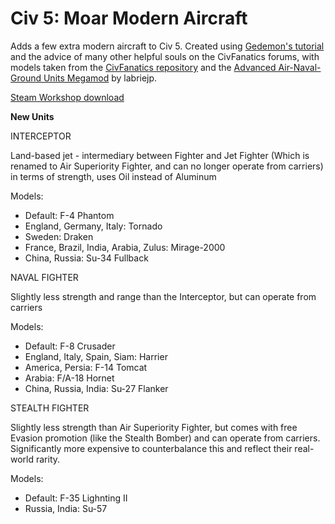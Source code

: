 # Civ 5: Moar Modern Aircraft

Adds a few extra modern aircraft to Civ 5. Created using [Gedemon's tutorial](https://forums.civfanatics.com/threads/add-a-new-unit-in-the-game-using-sql.461429/page-8#post-12154830) and the advice of many other helpful souls on the CivFanatics forums, with models taken from the [CivFanatics repository](https://forums.civfanatics.com/resources/categories/civ5-modern-era-units.134/) and the [Advanced Air-Naval-Ground Units Megamod](https://steamcommunity.com/sharedfiles/filedetails/?id=464817218) by labriejp.

[Steam Workshop download](https://steamcommunity.com/sharedfiles/filedetails/?id=1618211396)

**New Units**

INTERCEPTOR

Land-based jet - intermediary between Fighter and Jet Fighter (Which is renamed to Air Superiority Fighter, and can no longer operate from carriers) in terms of strength, uses Oil instead of Aluminum

Models:

- Default: F-4 Phantom
- England, Germany, Italy: Tornado
- Sweden: Draken
- France, Brazil, India, Arabia, Zulus: Mirage-2000
- China, Russia: Su-34 Fullback

NAVAL FIGHTER

Slightly less strength and range than the Interceptor, but can operate from carriers

Models:

- Default: F-8 Crusader
- England, Italy, Spain, Siam: Harrier
- America, Persia: F-14 Tomcat
- Arabia: F/A-18 Hornet
- China, Russia, India: Su-27 Flanker


STEALTH FIGHTER

Slightly less strength than Air Superiority Fighter, but comes with free Evasion promotion (like the Stealth Bomber) and can operate from carriers. Significantly more expensive to counterbalance this and reflect their real-world rarity.

Models:

- Default: F-35 Lighnting II
- Russia, India: Su-57
